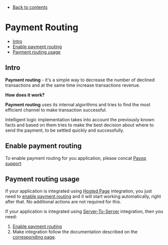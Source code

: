  * [Back to contents](../Readme.md#contents)

# Payment Routing

* [Intro](#intro)
* [Enable payment routing](#enable-payment-routing)
* [Payment routing usage](#payment-routing-usage)

## Intro

**Payment routing** - it's a simple way to decrease the number of declined transactions
and at the same time increase transactions revenue.

**How does it work?**

**Payment routing** uses its internal algorithms and tries to find the most efficient channel to make transaction successful.
 
Intelligent logic implementation takes into account the previously known facts and based on them
tries to make the best decision about where to send the payment, to be settled quickly and successfully.

## Enable payment routing

To enable payment routing for you application, please concat [Payop support](https://payop.com/en/contact-us)

## Payment routing usage

If your application is integrated using [Hosted Page](../Integration/hostedPage.md) integration,
you just need to [enable payment routing](#enable-payment-routing) and it will start working automatically,
right after that. No additional actions are not required for this.

If your application is integrated using [Server-To-Server](../Integration/serverToServer.md) integration, then you need:

1. [Enable payment routing](#enable-payment-routing)
2. Make integration follow the documentation described on the [corresponding page](../Integration/serverToServer.md).
